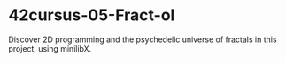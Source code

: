 # 42cursus-05-Fract-ol
 Discover 2D programming and the psychedelic universe of fractals in this project, using minilibX. 
